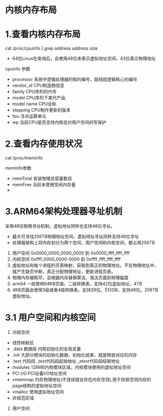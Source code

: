 # 内核内存布局

# 1.查看内核内存布局
cat /proc/cpuinfo | grep address 
address size 
- 64位Linux在查询后，会使用48位来表示虚拟地址空间，43位表示物理地址

cpuinfo 参数
- processor 系统中逻辑处理器的核的编号，超线程逻辑核心的编号
- vendor\_id CPU制造商信息
- family CPU序列的代号
- model CPU序列下某代产品
- model name CPU全称
- stepping CPU制作更新的版本
- fpu 浮点运算单元
- wp 当前CPU是否支持内核态对用户空间的写保护

# 2.查看内存使用状况
cat /proc/meminfo

meminfo参数
- memTotal 安装物理总容量数目
- memFree 当前未使用空闲内存量
- 

# 3.ARM64架构处理器寻址机制
采用48位物理寻址机制，虚拟地址同样也支持48位寻址。
- 最大可寻找256TB物理地址空间，虚拟地址寻址同样支持48位寻址
- 处理器架构上将内存划分为两个空间，用户空间和内核空间，都占用256TB
1. 用户空间 0x0000\_0000\_0000\_0000 到 0x0000\_ffff\_ffff\_ffff
2. 内核空间 0xffff\_0000\_0000\-0000 到 0xffff\_ffff\_ffff\_ffff
3. 虚拟地址和每个进程的页表映射，获取到真正的物理地址。不在物理地址中，就产生缺页中断，真正分配物理地址，更新进程页表。
4. 物理内存被耗尽，会根据内存替换算法，淘汰页面到物理磁盘
5. arm64 一般使用64KB页面，二级转换表，支持42位虚拟地址，4TB
6. 4KB页面会使用3级或者4级转换表，支持39位，512GB，支持48位，256TB虚拟地址。

# 3.1 用户空间和内核空间
1. 内核空间
- 线性映射区
- .data 数据段 内核初始化的全局变量
- .init 大部分模块的初始化数据，初始化结束，就是释放对应的内存
- .text 代码段 \_text代码段起始地址 \_etext代码段结束地址
- modules 128MB内核模块区域，内核模块使用的虚拟地址空间
- PCI I/O PCI设备I/O地址空间
- vmemmap 内存物理地址(不连续就会存在内存空洞),用于存放空洞内存的page结构的虚拟地址空间
- vmalloc 使用虚拟地址空间
- 非规范区域


2. 用户空间

